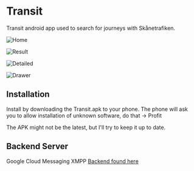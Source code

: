 Transit
=======
Transit android app used to search for journeys with Skånetrafiken.

![Home](pics/home.png)

![Result](pics/result.png)

![Detailed](pics/detail.png)

![Drawer](pics/drawer.png)


## Installation
Install by downloading the Transit.apk to your phone. The phone will ask you to allow installation of unknown software, do that -> Profit

The APK might not be the latest, but I'll try to keep it up to date.

## Backend Server
Google Cloud Messaging XMPP
[Backend found here](https://github.com/jakkra/GCM-Server)
